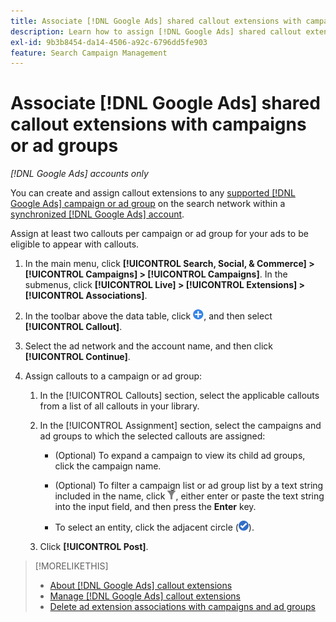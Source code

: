 ```yaml
---
title: Associate [!DNL Google Ads] shared callout extensions with campaigns or ad groups
description: Learn how to assign [!DNL Google Ads] shared callout extensions to campaigns or ad groups.
exl-id: 9b3b8454-da14-4506-a92c-6796dd5fe903
feature: Search Campaign Management
---
```

# Associate [!DNL Google Ads] shared callout extensions with campaigns or ad groups

*[!DNL Google Ads] accounts only*

You can create and assign callout extensions to any [supported [!DNL Google Ads] campaign or ad group](/help/search-social-commerce/introduction/supported-inventory.md) on the search network within a [synchronized [!DNL Google Ads] account](/help/search-social-commerce/campaign-management/accounts/ad-network-account-about.md).

Assign at least two callouts per campaign or ad group for your ads to be eligible to appear with callouts.

1. In the main menu, click **[!UICONTROL Search, Social, & Commerce] > [!UICONTROL Campaigns] > [!UICONTROL Campaigns]**. In the submenus, click **[!UICONTROL Live] > [!UICONTROL Extensions] > [!UICONTROL Associations]**.

1. In the toolbar above the data table, click ![Create](/help/search-social-commerce/assets/add.png "Create"), and then select **[!UICONTROL Callout]**.

1. Select the ad network and the account name, and then click **[!UICONTROL Continue]**.

1. Assign callouts to a campaign or ad group:

   1. In the [!UICONTROL Callouts] section, select the applicable callouts from a list of all callouts in your library.

   1. In the [!UICONTROL Assignment] section, select the campaigns and ad groups to which the selected callouts are assigned:

      * (Optional) To expand a campaign to view its child ad groups, click the campaign name.
     
      * (Optional) To filter a campaign list or ad group list by a text string included in the name, click ![Filter](/help/search-social-commerce/assets/filter.png "Filter"), either enter or paste the text string into the input field, and then press the **Enter** key.
     
      * To select an entity, click the adjacent circle (![Select](/help/search-social-commerce/assets/include.png "Select")).

   1. Click **[!UICONTROL Post]**.

>[!MORELIKETHIS]
>
>* [About [!DNL Google Ads] callout extensions](callout-extension-about.md)
>* [Manage [!DNL Google Ads] callout extensions](callout-extension-manage.md)
>* [Delete ad extension associations with campaigns and ad groups](/help/search-social-commerce/campaign-management/campaigns/ad-extension-association-delete.md)
